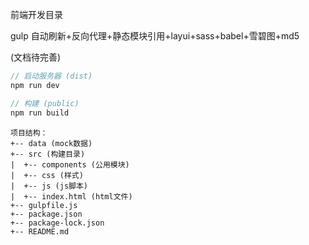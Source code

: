 前端开发目录


gulp  自动刷新+反向代理+静态模块引用+layui+sass+babel+雪碧图+md5

(文档待完善)


``` js
// 启动服务器 (dist)
npm run dev

// 构建 (public)
npm run build

```

```
项目结构：
+-- data (mock数据)
+-- src (构建目录)
|  +-- components (公用模块)
|  +-- css (样式)
|  +-- js (js脚本)
|  +-- index.html (html文件)
+-- gulpfile.js
+-- package.json
+-- package-lock.json
+-- README.md
```